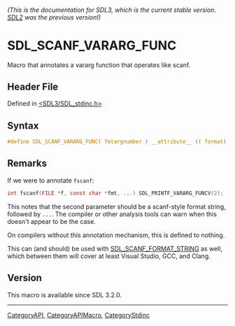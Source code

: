 ###### (This is the documentation for SDL3, which is the current stable version. [SDL2](https://wiki.libsdl.org/SDL2/) was the previous version!)
# SDL_SCANF_VARARG_FUNC

Macro that annotates a vararg function that operates like scanf.

## Header File

Defined in [<SDL3/SDL_stdinc.h>](https://github.com/libsdl-org/SDL/blob/main/include/SDL3/SDL_stdinc.h)

## Syntax

```c
#define SDL_SCANF_VARARG_FUNC( fmtargnumber ) __attribute__ (( format( __scanf__, fmtargnumber, fmtargnumber+1 )))
```

## Remarks

If we were to annotate `fscanf`:

```c
int fscanf(FILE *f, const char *fmt, ...) SDL_PRINTF_VARARG_FUNCV(2);
```

This notes that the second parameter should be a scanf-style format string,
followed by `...`. The compiler or other analysis tools can warn when this
doesn't appear to be the case.

On compilers without this annotation mechanism, this is defined to nothing.

This can (and should) be used with
[SDL_SCANF_FORMAT_STRING](SDL_SCANF_FORMAT_STRING) as well, which between
them will cover at least Visual Studio, GCC, and Clang.

## Version

This macro is available since SDL 3.2.0.

----
[CategoryAPI](CategoryAPI), [CategoryAPIMacro](CategoryAPIMacro), [CategoryStdinc](CategoryStdinc)

